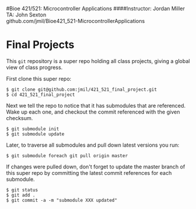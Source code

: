 #Bioe 421/521: Microcontroller Applications
####Instructor: Jordan Miller<br>TA: John Sexton<br>github.com/jmil/Bioe421_521-MicrocontrollerApplications

# Final Projects


This `git` repository is a super repo holding all class projects, giving a global view of class progress.

First clone this super repo:

	$ git clone git@github.com:jmil/421_521_final_project.git
	$ cd 421_521_final_project

Next we tell the repo to notice that it has submodules that are referenced. Wake up each one, and checkout the commit referenced with the given checksum.

	$ git submodule init
	$ git submodule update
	

Later, to traverse all submodules and pull down latest versions you run:

	$ git submodule foreach git pull origin master

If changes were pulled down, don't forget to update the master branch of this super repo by committing the latest commit references for each submodule.

	$ git status
	$ git add .
	$ git commit -a -m "submodule XXX updated"
